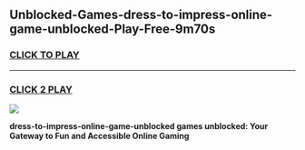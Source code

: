 
## Unblocked-Games-dress-to-impress-online-game-unblocked-Play-Free-9m70s
<h3>
<a href="https://premium76.site?title=dress-to-impress-online-game-unblocked&ref=17A">CLICK TO PLAY</a></h3>
<hr>

<h3>
<a href="https://premium76.site?title=dress-to-impress-online-game-unblocked&ref=17A">CLICK 2 PLAY</a>
  
</h3>

<a href="https://premium76.site?title=dress-to-impress-online-game-unblocked&ref=17A"><img src="https://clearcache.store/games.png"></a>


**dress-to-impress-online-game-unblocked games unblocked: Your Gateway to Fun and Accessible Online Gaming**

